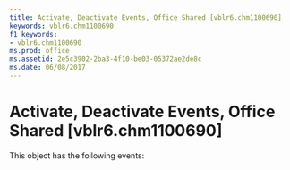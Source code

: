 ```yaml
---
title: Activate, Deactivate Events, Office Shared [vblr6.chm1100690]
keywords: vblr6.chm1100690
f1_keywords:
- vblr6.chm1100690
ms.prod: office
ms.assetid: 2e5c3902-2ba3-4f10-be03-05372ae2de8c
ms.date: 06/08/2017
---
```



# Activate, Deactivate Events, Office Shared [vblr6.chm1100690]
This object has the following events:

